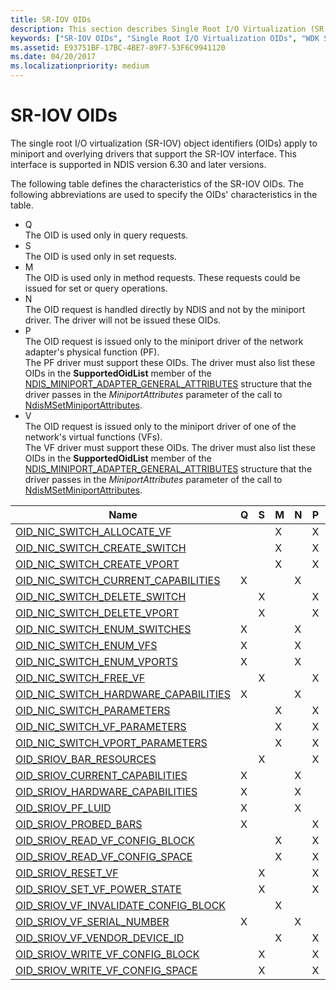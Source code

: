 ```yaml
---
title: SR-IOV OIDs
description: This section describes Single Root I/O Virtualization (SR-IOV) OIDs and their characteristics.
keywords: ["SR-IOV OIDs", "Single Root I/O Virtualization OIDs", "WDK SR-IOV OIDs", "SR-IOV object identifiers"]
ms.assetid: E93751BF-17BC-4BE7-89F7-53F6C9941120
ms.date: 04/20/2017
ms.localizationpriority: medium
---
```


# SR-IOV OIDs

The single root I/O virtualization (SR-IOV) object identifiers (OIDs) apply to miniport and overlying drivers that support the SR-IOV interface. This interface is supported in NDIS version 6.30 and later versions. 

The following table defines the characteristics of the SR-IOV OIDs. The following abbreviations are used to specify the OIDs' characteristics in the table.

- Q  
The OID is used only in query requests.
- S  
The OID is used only in set requests.
- M  
The OID is used only in method requests. These requests could be issued for set or query operations.
- N  
The OID request is handled directly by NDIS and not by the miniport driver. The driver will not be issued these OIDs.
- P  
The OID request is issued only to the miniport driver of the network adapter's physical function (PF).  
The PF driver must support these OIDs. The driver must also list these OIDs in the **SupportedOidList** member of the [NDIS_MINIPORT_ADAPTER_GENERAL_ATTRIBUTES](https://docs.microsoft.com/windows-hardware/drivers/ddi/ndis/ns-ndis-_ndis_miniport_adapter_general_attributes) structure that the driver passes in the *MiniportAttributes* parameter of the call to [NdisMSetMiniportAttributes](https://docs.microsoft.com/windows-hardware/drivers/ddi/ndis/nf-ndis-ndismsetminiportattributes).
- V  
The OID request is issued only to the miniport driver of one of the network's virtual functions (VFs).  
The VF driver must support these OIDs. The driver must also list these OIDs in the **SupportedOidList** member of the [NDIS_MINIPORT_ADAPTER_GENERAL_ATTRIBUTES](https://docs.microsoft.com/windows-hardware/drivers/ddi/ndis/ns-ndis-_ndis_miniport_adapter_general_attributes) structure that the driver passes in the *MiniportAttributes* parameter of the call to [NdisMSetMiniportAttributes](https://docs.microsoft.com/windows-hardware/drivers/ddi/ndis/nf-ndis-ndismsetminiportattributes).

| Name                                                                                                 | Q | S | M | N | P | V |
|---                                                                                                   |---|---|---|---|---|---|
| [OID_NIC_SWITCH_ALLOCATE_VF](https://docs.microsoft.com/windows-hardware/drivers/network/oid-nic-switch-allocate-vf)           |   |   | X |   | X |   | 
| [OID_NIC_SWITCH_CREATE_SWITCH](https://docs.microsoft.com/windows-hardware/drivers/network/oid-nic-switch-create-switch)         |   |   | X |   | X |   | 
| [OID_NIC_SWITCH_CREATE_VPORT](https://docs.microsoft.com/windows-hardware/drivers/network/oid-nic-switch-create-vport)          |   |   | X |   | X |   |
| [OID_NIC_SWITCH_CURRENT_CAPABILITIES](https://docs.microsoft.com/windows-hardware/drivers/network/oid-nic-switch-current-capabilities)  | X |   |   | X |   |   |  
| [OID_NIC_SWITCH_DELETE_SWITCH](https://docs.microsoft.com/windows-hardware/drivers/network/oid-nic-switch-delete-switch)         |   | X |   |   | X |   |  
| [OID_NIC_SWITCH_DELETE_VPORT](https://docs.microsoft.com/windows-hardware/drivers/network/oid-nic-switch-delete-vport)          |   | X |   |   | X |   | 
| [OID_NIC_SWITCH_ENUM_SWITCHES](https://docs.microsoft.com/windows-hardware/drivers/network/oid-nic-switch-enum-switches)         | X |   |   | X |   |   |   
| [OID_NIC_SWITCH_ENUM_VFS](https://docs.microsoft.com/windows-hardware/drivers/network/oid-nic-switch-enum-vfs)              | X |   |   | X |   |   |   
| [OID_NIC_SWITCH_ENUM_VPORTS](https://docs.microsoft.com/windows-hardware/drivers/network/oid-nic-switch-enum-vports)           | X |   |   | X |   |   |  
| [OID_NIC_SWITCH_FREE_VF](https://docs.microsoft.com/windows-hardware/drivers/network/oid-nic-switch-free-vf)               |   | X |   |   | X |   | 
| [OID_NIC_SWITCH_HARDWARE_CAPABILITIES](https://docs.microsoft.com/windows-hardware/drivers/network/oid-nic-switch-hardware-capabilities) | X |   |   | X |   |   |   
| [OID_NIC_SWITCH_PARAMETERS](https://docs.microsoft.com/windows-hardware/drivers/network/oid-nic-switch-parameters)            |   |   | X |   | X |   | 
| [OID_NIC_SWITCH_VF_PARAMETERS](https://docs.microsoft.com/windows-hardware/drivers/network/oid-nic-switch-vf-parameters)         |   |   | X |   | X |   | 
| [OID_NIC_SWITCH_VPORT_PARAMETERS](https://docs.microsoft.com/windows-hardware/drivers/network/oid-nic-switch-vport-parameters)      |   |   | X |   | X |   | 
| [OID_SRIOV_BAR_RESOURCES](https://docs.microsoft.com/windows-hardware/drivers/network/oid-sriov-bar-resources)              |   | X |   |   | X |   | 
| [OID_SRIOV_CURRENT_CAPABILITIES](https://docs.microsoft.com/windows-hardware/drivers/network/oid-sriov-current-capabilities)       | X |   |   | X |   |   |   
| [OID_SRIOV_HARDWARE_CAPABILITIES](https://docs.microsoft.com/windows-hardware/drivers/network/oid-sriov-hardware-capabilities)      | X |   |   | X |   |   |   
| [OID_SRIOV_PF_LUID](https://docs.microsoft.com/windows-hardware/drivers/network/oid-sriov-pf-luid)                    | X |   |   | X |   |   |   
| [OID_SRIOV_PROBED_BARS](https://docs.microsoft.com/windows-hardware/drivers/network/oid-sriov-probed-bars)                | X |   |   |   | X |   | 
| [OID_SRIOV_READ_VF_CONFIG_BLOCK](https://docs.microsoft.com/windows-hardware/drivers/network/oid-sriov-read-vf-config-block)       |   |   | X |   | X |   | 
| [OID_SRIOV_READ_VF_CONFIG_SPACE](https://docs.microsoft.com/windows-hardware/drivers/network/oid-sriov-read-vf-config-space)       |   |   | X |   | X |   | 
| [OID_SRIOV_RESET_VF](https://docs.microsoft.com/windows-hardware/drivers/network/oid-sriov-reset-vf)                   |   | X |   |   | X |   | 
| [OID_SRIOV_SET_VF_POWER_STATE](https://docs.microsoft.com/windows-hardware/drivers/network/oid-sriov-set-vf-power-state)         |   | X |   |   | X |   |  
| [OID_SRIOV_VF_INVALIDATE_CONFIG_BLOCK](https://docs.microsoft.com/windows-hardware/drivers/network/oid-sriov-vf-invalidate-config-block) |   |   | X |   |   | X | 
| [OID_SRIOV_VF_SERIAL_NUMBER](https://docs.microsoft.com/windows-hardware/drivers/network/oid-sriov-vf-serial-number)           | X |   |   | X |   |   |   
| [OID_SRIOV_VF_VENDOR_DEVICE_ID](https://docs.microsoft.com/windows-hardware/drivers/network/oid-sriov-vf-vendor-device-id)        |   |   | X |   | X |   | 
| [OID_SRIOV_WRITE_VF_CONFIG_BLOCK](https://docs.microsoft.com/windows-hardware/drivers/network/oid-sriov-write-vf-config-block)      |   | X |   |   | X |   | 
| [OID_SRIOV_WRITE_VF_CONFIG_SPACE](https://docs.microsoft.com/windows-hardware/drivers/network/oid-sriov-write-vf-config-space)      |   | X |   |   | X |   |


